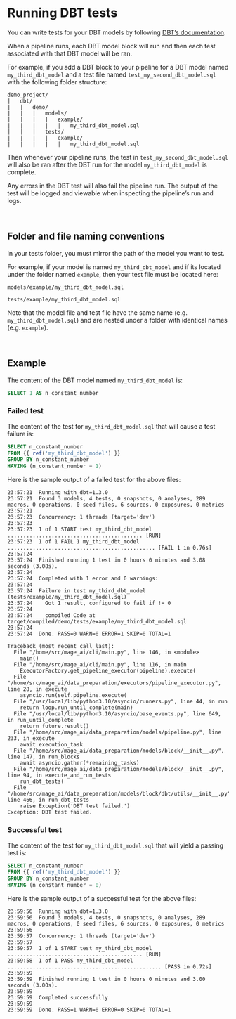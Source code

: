 # Running DBT tests

You can write tests for your DBT models by following
[DBT’s documentation](https://docs.getdbt.com/docs/build/tests).

When a pipeline runs, each DBT model block will run and then each test associated with that
DBT model will be ran.

For example, if you add a DBT block to your pipeline for a DBT model named `my_third_dbt_model`
and a test file named `test_my_second_dbt_model.sql` with the following folder structure:

```
demo_project/
|   dbt/
|   |   demo/
|   |   |   models/
|   |   |   |   example/
|   |   |   |   |   my_third_dbt_model.sql
|   |   |   tests/
|   |   |   |   example/
|   |   |   |   |   my_third_dbt_model.sql
```

Then whenever your pipeline runs, the test in `test_my_second_dbt_model.sql` will also be ran after
the DBT run for the model `my_third_dbt_model` is complete.

Any errors in the DBT test will also fail the pipeline run. The output of the test will be logged
and viewable when inspecting the pipeline’s run and logs.

<br />

## Folder and file naming conventions

In your tests folder, you must mirror the path of the model you want to test.

For example, if your model is named `my_third_dbt_model` and if its located under the folder
named `example`, then your test file must be located here:

```
models/example/my_third_dbt_model.sql
```

```
tests/example/my_third_dbt_model.sql
```

Note that the model file and test file have the same name (e.g. `my_third_dbt_model.sql`)
and are nested under a folder with
identical names (e.g. `example`).

<br />

## Example

The content of the DBT model named `my_third_dbt_model` is:

```sql
SELECT 1 AS n_constant_number
```

### Failed test

The content of the test for `my_third_dbt_model.sql` that will cause a test failure is:

```sql
SELECT n_constant_number
FROM {{ ref('my_third_dbt_model') }}
GROUP BY n_constant_number
HAVING (n_constant_number = 1)
```

Here is the sample output of a failed test for the above files:

```
23:57:21  Running with dbt=1.3.0
23:57:21  Found 3 models, 4 tests, 0 snapshots, 0 analyses, 289 macros, 0 operations, 0 seed files, 6 sources, 0 exposures, 0 metrics
23:57:21
23:57:23  Concurrency: 1 threads (target='dev')
23:57:23
23:57:23  1 of 1 START test my_third_dbt_model ........................................... [RUN]
23:57:23  1 of 1 FAIL 1 my_third_dbt_model ............................................... [FAIL 1 in 0.76s]
23:57:24
23:57:24  Finished running 1 test in 0 hours 0 minutes and 3.08 seconds (3.08s).
23:57:24
23:57:24  Completed with 1 error and 0 warnings:
23:57:24
23:57:24  Failure in test my_third_dbt_model (tests/example/my_third_dbt_model.sql)
23:57:24    Got 1 result, configured to fail if != 0
23:57:24
23:57:24    compiled Code at target/compiled/demo/tests/example/my_third_dbt_model.sql
23:57:24
23:57:24  Done. PASS=0 WARN=0 ERROR=1 SKIP=0 TOTAL=1

Traceback (most recent call last):
  File "/home/src/mage_ai/cli/main.py", line 146, in <module>
    main()
  File "/home/src/mage_ai/cli/main.py", line 116, in main
    ExecutorFactory.get_pipeline_executor(pipeline).execute(
  File "/home/src/mage_ai/data_preparation/executors/pipeline_executor.py", line 28, in execute
    asyncio.run(self.pipeline.execute(
  File "/usr/local/lib/python3.10/asyncio/runners.py", line 44, in run
    return loop.run_until_complete(main)
  File "/usr/local/lib/python3.10/asyncio/base_events.py", line 649, in run_until_complete
    return future.result()
  File "/home/src/mage_ai/data_preparation/models/pipeline.py", line 233, in execute
    await execution_task
  File "/home/src/mage_ai/data_preparation/models/block/__init__.py", line 147, in run_blocks
    await asyncio.gather(*remaining_tasks)
  File "/home/src/mage_ai/data_preparation/models/block/__init__.py", line 94, in execute_and_run_tests
    run_dbt_tests(
  File "/home/src/mage_ai/data_preparation/models/block/dbt/utils/__init__.py", line 466, in run_dbt_tests
    raise Exception('DBT test failed.')
Exception: DBT test failed.
```

### Successful test

The content of the test for `my_third_dbt_model.sql` that will yield a passing test is:

```sql
SELECT n_constant_number
FROM {{ ref('my_third_dbt_model') }}
GROUP BY n_constant_number
HAVING (n_constant_number = 0)
```

Here is the sample output of a successful test for the above files:

```
23:59:56  Running with dbt=1.3.0
23:59:56  Found 3 models, 4 tests, 0 snapshots, 0 analyses, 289 macros, 0 operations, 0 seed files, 6 sources, 0 exposures, 0 metrics
23:59:56
23:59:57  Concurrency: 1 threads (target='dev')
23:59:57
23:59:57  1 of 1 START test my_third_dbt_model ........................................... [RUN]
23:59:58  1 of 1 PASS my_third_dbt_model ................................................. [PASS in 0.72s]
23:59:59
23:59:59  Finished running 1 test in 0 hours 0 minutes and 3.00 seconds (3.00s).
23:59:59
23:59:59  Completed successfully
23:59:59
23:59:59  Done. PASS=1 WARN=0 ERROR=0 SKIP=0 TOTAL=1
```
